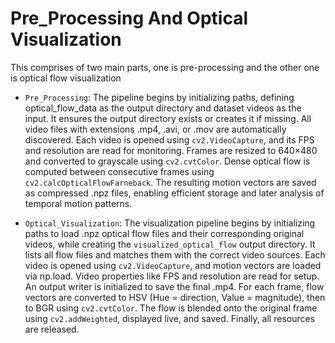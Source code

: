 # Pre_Processing And Optical Visualization 

This comprises of two main parts, one is pre-processing and the other one is optical flow visualization

- `Pre_Processing`: The pipeline begins by initializing paths, defining optical_flow_data as the output directory and dataset videos as the input. It ensures the output directory exists or creates it if missing. All video files with extensions .mp4, .avi, or .mov are automatically discovered. Each video is opened using `cv2.VideoCapture`, and its FPS and resolution are read for monitoring. Frames are resized to 640×480 and converted to grayscale using `cv2.cvtColor`. Dense optical flow is computed between consecutive frames using `cv2.calcOpticalFlowFarneback`. The resulting motion vectors are saved as compressed .npz files, enabling efficient storage and later analysis of temporal motion patterns.

- `Optical_Visualization`: The visualization pipeline begins by initializing paths to load .npz optical flow files and their corresponding original videos, while creating the `visualized_optical_flow` output directory. It lists all flow files and matches them with the correct video sources. Each video is opened using `cv2.VideoCapture`, and motion vectors are loaded via np.load. Video properties like FPS and resolution are read for setup. An output writer is initialized to save the final .mp4. For each frame, flow vectors are converted to HSV (Hue = direction, Value = magnitude), then to BGR using `cv2.cvtColor`. The flow is blended onto the original frame using `cv2.addWeighted`, displayed live, and saved. Finally, all resources are released.


